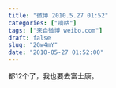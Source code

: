 ```yaml
---
title: "微博 2010.5.27 01:52"
categories: ["嘀咕"]
tags: ["来自微博 weibo.com"]
draft: false
slug: "2Gw4mY"
date: "2010-05-27 01:52:00"
---
```


<p>都12个了，我也要去富士康。 ​​​​</p>
